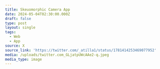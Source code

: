 ```yaml
---
title: Skeuomorphic Camera App
date: 2024-05-04T02:30:00.000Z
draft: false
type: post
layout: single
tags:
  - Web
  - App
source: X
source_link: 'https://twitter.com/_atilla1/status/1781414253469077952'
media: /uploads/twitter.com_GLjatpUWcAAe2-q.jpeg
media_type: image
---
```


